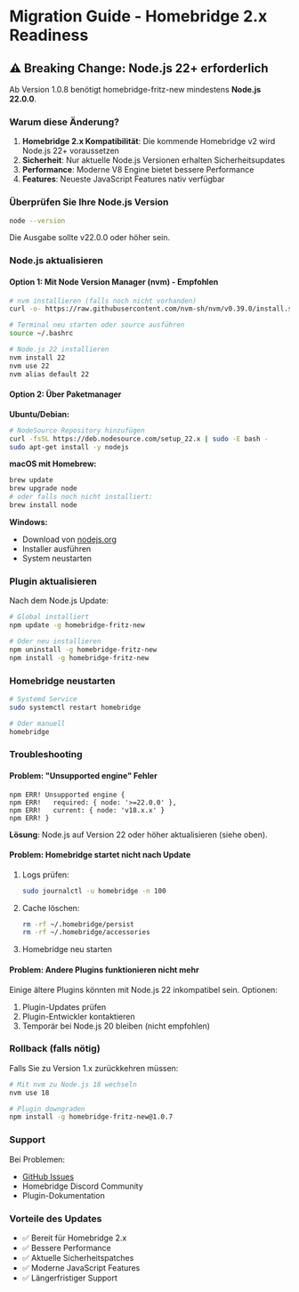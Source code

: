 # Migration Guide - Homebridge 2.x Readiness

## ⚠️ Breaking Change: Node.js 22+ erforderlich

Ab Version 1.0.8 benötigt homebridge-fritz-new mindestens **Node.js 22.0.0**.

### Warum diese Änderung?

1. **Homebridge 2.x Kompatibilität**: Die kommende Homebridge v2 wird Node.js 22+ voraussetzen
2. **Sicherheit**: Nur aktuelle Node.js Versionen erhalten Sicherheitsupdates
3. **Performance**: Moderne V8 Engine bietet bessere Performance
4. **Features**: Neueste JavaScript Features nativ verfügbar

### Überprüfen Sie Ihre Node.js Version

```bash
node --version
```

Die Ausgabe sollte v22.0.0 oder höher sein.

### Node.js aktualisieren

#### Option 1: Mit Node Version Manager (nvm) - Empfohlen

```bash
# nvm installieren (falls noch nicht vorhanden)
curl -o- https://raw.githubusercontent.com/nvm-sh/nvm/v0.39.0/install.sh | bash

# Terminal neu starten oder source ausführen
source ~/.bashrc

# Node.js 22 installieren
nvm install 22
nvm use 22
nvm alias default 22
```

#### Option 2: Über Paketmanager

**Ubuntu/Debian:**
```bash
# NodeSource Repository hinzufügen
curl -fsSL https://deb.nodesource.com/setup_22.x | sudo -E bash -
sudo apt-get install -y nodejs
```

**macOS mit Homebrew:**
```bash
brew update
brew upgrade node
# oder falls noch nicht installiert:
brew install node
```

**Windows:**
- Download von [nodejs.org](https://nodejs.org/)
- Installer ausführen
- System neustarten

### Plugin aktualisieren

Nach dem Node.js Update:

```bash
# Global installiert
npm update -g homebridge-fritz-new

# Oder neu installieren
npm uninstall -g homebridge-fritz-new
npm install -g homebridge-fritz-new
```

### Homebridge neustarten

```bash
# Systemd Service
sudo systemctl restart homebridge

# Oder manuell
homebridge
```

### Troubleshooting

#### Problem: "Unsupported engine" Fehler

```
npm ERR! Unsupported engine {
npm ERR!   required: { node: '>=22.0.0' },
npm ERR!   current: { node: 'v18.x.x' }
npm ERR! }
```

**Lösung**: Node.js auf Version 22 oder höher aktualisieren (siehe oben).

#### Problem: Homebridge startet nicht nach Update

1. Logs prüfen:
   ```bash
   sudo journalctl -u homebridge -n 100
   ```

2. Cache löschen:
   ```bash
   rm -rf ~/.homebridge/persist
   rm -rf ~/.homebridge/accessories
   ```

3. Homebridge neu starten

#### Problem: Andere Plugins funktionieren nicht mehr

Einige ältere Plugins könnten mit Node.js 22 inkompatibel sein. Optionen:

1. Plugin-Updates prüfen
2. Plugin-Entwickler kontaktieren
3. Temporär bei Node.js 20 bleiben (nicht empfohlen)

### Rollback (falls nötig)

Falls Sie zu Version 1.x zurückkehren müssen:

```bash
# Mit nvm zu Node.js 18 wechseln
nvm use 18

# Plugin downgraden
npm install -g homebridge-fritz-new@1.0.7
```

### Support

Bei Problemen:
- [GitHub Issues](https://github.com/glowf1sh/homebridge-fritz-new/issues)
- Homebridge Discord Community
- Plugin-Dokumentation

### Vorteile des Updates

- ✅ Bereit für Homebridge 2.x
- ✅ Bessere Performance
- ✅ Aktuelle Sicherheitspatches
- ✅ Moderne JavaScript Features
- ✅ Längerfristiger Support